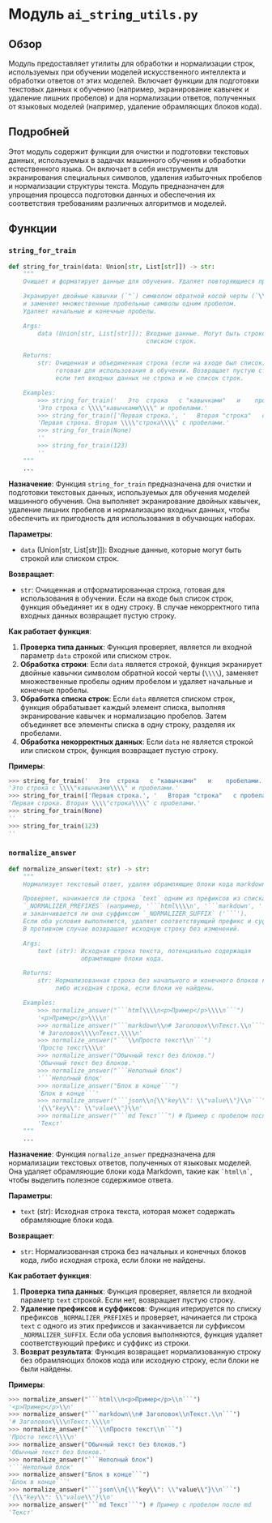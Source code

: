 # Модуль `ai_string_utils.py`

## Обзор

Модуль предоставляет утилиты для обработки и нормализации строк, используемых при обучении моделей искусственного интеллекта и обработки ответов от этих моделей. Включает функции для подготовки текстовых данных к обучению (например, экранирование кавычек и удаление лишних пробелов) и для нормализации ответов, полученных от языковых моделей (например, удаление обрамляющих блоков кода).

## Подробней

Этот модуль содержит функции для очистки и подготовки текстовых данных, используемых в задачах машинного обучения и обработки естественного языка. Он включает в себя инструменты для экранирования специальных символов, удаления избыточных пробелов и нормализации структуры текста. Модуль предназначен для упрощения процесса подготовки данных и обеспечения их соответствия требованиям различных алгоритмов и моделей.

## Функции

### `string_for_train`

```python
def string_for_train(data: Union[str, List[str]]) -> str:
    """
    Очищает и форматирует данные для обучения. Удаляет повторяющиеся пробелы.

    Экранирует двойные кавычки (`"`) символом обратной косой черты (`\\\\`)
    и заменяет множественные пробельные символы одним пробелом.
    Удаляет начальные и конечные пробелы.

    Args:
        data (Union[str, List[str]]): Входные данные. Могут быть строкой или
                                      списком строк.

    Returns:
        str: Очищенная и объединенная строка (если на входе был список),
             готовая для использования в обучении. Возвращает пустую строку,
             если тип входных данных не строка и не список строк.

    Examples:
        >>> string_for_train('   Это  строка   с "кавычками"   и    пробелами. ')
        'Это строка с \\\\"кавычками\\\\" и пробелами.'
        >>> string_for_train(['Первая строка.', '   Вторая "строка"   с пробелами.'])
        'Первая строка. Вторая \\\\"строка\\\\" с пробелами.'
        >>> string_for_train(None)
        ''
        >>> string_for_train(123)
        ''
    """
    ...
```

**Назначение**: Функция `string_for_train` предназначена для очистки и подготовки текстовых данных, используемых для обучения моделей машинного обучения. Она выполняет экранирование двойных кавычек, удаление лишних пробелов и нормализацию входных данных, чтобы обеспечить их пригодность для использования в обучающих наборах.

**Параметры**:

-   `data` (Union[str, List[str]]): Входные данные, которые могут быть строкой или списком строк.

**Возвращает**:

-   `str`: Очищенная и отформатированная строка, готовая для использования в обучении. Если на входе был список строк, функция объединяет их в одну строку. В случае некорректного типа входных данных возвращает пустую строку.

**Как работает функция**:

1.  **Проверка типа данных**: Функция проверяет, является ли входной параметр `data` строкой или списком строк.
2.  **Обработка строки**: Если `data` является строкой, функция экранирует двойные кавычки символом обратной косой черты (`\\\\`), заменяет множественные пробелы одним пробелом и удаляет начальные и конечные пробелы.
3.  **Обработка списка строк**: Если `data` является списком строк, функция обрабатывает каждый элемент списка, выполняя экранирование кавычек и нормализацию пробелов. Затем объединяет все элементы списка в одну строку, разделяя их пробелами.
4.  **Обработка некорректных данных**: Если `data` не является строкой или списком строк, функция возвращает пустую строку.

**Примеры**:

```python
>>> string_for_train('   Это  строка   с "кавычками"   и    пробелами. ')
'Это строка с \\\\"кавычками\\\\" и пробелами.'
>>> string_for_train(['Первая строка.', '   Вторая "строка"   с пробелами.'])
'Первая строка. Вторая \\\\"строка\\\\" с пробелами.'
>>> string_for_train(None)
''
>>> string_for_train(123)
''
```

### `normalize_answer`

```python
def normalize_answer(text: str) -> str:
    """
    Нормализует текстовый ответ, удаляя обрамляющие блоки кода markdown.

    Проверяет, начинается ли строка `text` одним из префиксов из списка
    `_NORMALIZER_PREFIXES` (например, '```html\\\\n', '```markdown', '```')
    и заканчивается ли она суффиксом `_NORMALIZER_SUFFIX` ('```').
    Если оба условия выполняются, удаляет соответствующий префикс и суффикс.
    В противном случае возвращает исходную строку без изменений.

    Args:
        text (str): Исходная строка текста, потенциально содержащая
                    обрамляющие блоки кода.

    Returns:
        str: Нормализованная строка без начального и конечного блоков кода,
             либо исходная строка, если блоки не найдены.

    Examples:
        >>> normalize_answer("```html\\\\n<p>Пример</p>\\\\n```")
        '<p>Пример</p>\\\\n'
        >>> normalize_answer("```markdown\\n# Заголовок\\nТекст.\\n```")
        '# Заголовок\\\\nТекст.\\\\n'
        >>> normalize_answer("```\\nПросто текст\\n```")
        'Просто текст\\\\n'
        >>> normalize_answer("Обычный текст без блоков.")
        'Обычный текст без блоков.'
        >>> normalize_answer("```Неполный блок")
        '```Неполный блок'
        >>> normalize_answer("Блок в конце```")
        'Блок в конце```'
        >>> normalize_answer("```json\\n{\\"key\\": \\"value\\"}\\n```")
        '{\\"key\\": \\"value\\"}\\n'
        >>> normalize_answer("```md Текст```") # Пример с пробелом после md
        'Текст'
    """
    ...
```

**Назначение**: Функция `normalize_answer` предназначена для нормализации текстовых ответов, полученных от языковых моделей. Она удаляет обрамляющие блоки кода Markdown, такие как `` `html\n` ``, чтобы выделить полезное содержимое ответа.

**Параметры**:

-   `text` (str): Исходная строка текста, которая может содержать обрамляющие блоки кода.

**Возвращает**:

-   `str`: Нормализованная строка без начальных и конечных блоков кода, либо исходная строка, если блоки не найдены.

**Как работает функция**:

1.  **Проверка типа данных**: Функция проверяет, является ли входной параметр `text` строкой. Если нет, возвращает пустую строку.
2.  **Удаление префиксов и суффиксов**: Функция итерируется по списку префиксов `_NORMALIZER_PREFIXES` и проверяет, начинается ли строка `text` с одного из этих префиксов и заканчивается ли суффиксом `_NORMALIZER_SUFFIX`. Если оба условия выполняются, функция удаляет соответствующий префикс и суффикс из строки.
3.  **Возврат результата**: Функция возвращает нормализованную строку без обрамляющих блоков кода или исходную строку, если блоки не были найдены.

**Примеры**:

```python
>>> normalize_answer("```html\\n<p>Пример</p>\\n```")
'<p>Пример</p>\\n'
>>> normalize_answer("```markdown\\n# Заголовок\\nТекст.\\n```")
'# Заголовок\\\\nТекст.\\\\n'
>>> normalize_answer("```\\nПросто текст\\n```")
'Просто текст\\\\n'
>>> normalize_answer("Обычный текст без блоков.")
'Обычный текст без блоков.'
>>> normalize_answer("```Неполный блок")
'```Неполный блок'
>>> normalize_answer("Блок в конце```")
'Блок в конце```'
>>> normalize_answer("```json\\n{\\"key\\": \\"value\\"}\\n```")
'{\\"key\\": \\"value\\"}\\n'
>>> normalize_answer("```md Текст```") # Пример с пробелом после md
'Текст'
